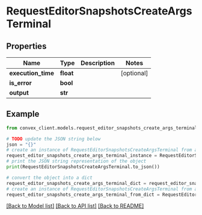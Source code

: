 # RequestEditorSnapshotsCreateArgsTerminal


## Properties

Name | Type | Description | Notes
------------ | ------------- | ------------- | -------------
**execution_time** | **float** |  | [optional] 
**is_error** | **bool** |  | 
**output** | **str** |  | 

## Example

```python
from convex_client.models.request_editor_snapshots_create_args_terminal import RequestEditorSnapshotsCreateArgsTerminal

# TODO update the JSON string below
json = "{}"
# create an instance of RequestEditorSnapshotsCreateArgsTerminal from a JSON string
request_editor_snapshots_create_args_terminal_instance = RequestEditorSnapshotsCreateArgsTerminal.from_json(json)
# print the JSON string representation of the object
print(RequestEditorSnapshotsCreateArgsTerminal.to_json())

# convert the object into a dict
request_editor_snapshots_create_args_terminal_dict = request_editor_snapshots_create_args_terminal_instance.to_dict()
# create an instance of RequestEditorSnapshotsCreateArgsTerminal from a dict
request_editor_snapshots_create_args_terminal_from_dict = RequestEditorSnapshotsCreateArgsTerminal.from_dict(request_editor_snapshots_create_args_terminal_dict)
```
[[Back to Model list]](../README.md#documentation-for-models) [[Back to API list]](../README.md#documentation-for-api-endpoints) [[Back to README]](../README.md)


